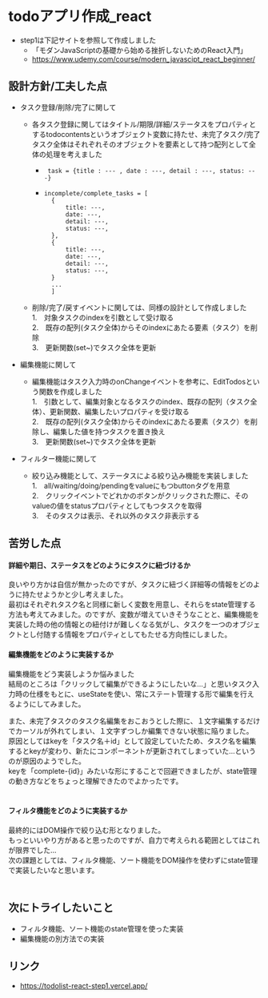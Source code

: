 # todoアプリ作成_react
* step1は下記サイトを参照して作成しました
    * 「モダンJavaScriptの基礎から始める挫折しないためのReact入門」
    * https://www.udemy.com/course/modern_javascipt_react_beginner/
    

## 設計方針/工夫した点
* タスク登録/削除/完了に関して
    * 各タスク登録に関してはタイトル/期限/詳細/ステータスをプロパティとするtodocontentsというオブジェクト変数に持たせ、未完了タスク/完了タスク全体はそれぞれそのオブジェクトを要素として持つ配列として全体の処理を考えました
        * ``` task = {title : --- , date : ---, detail : ---, status: ---}```
        * ``` 
          incomplete/complete_tasks = [
            {
                title: ---,
                date: ---,
                detail: ---,
                status: ---,
            },
            {
                title: ---,
                date: ---,
                detail: ---,
                status: ---,
            }
            ...
            ]
            ```

    * 削除/完了/戻すイベントに関しては、同様の設計として作成しました<br>
         1.　対象タスクのindexを引数として受け取る<br>
         2.　既存の配列(タスク全体)からそのindexにあたる要素（タスク）を削除<br>
         3.　更新関数(set~)でタスク全体を更新<br>

* 編集機能に関して
    * 編集機能はタスク入力時のonChangeイベントを参考に、EditTodosという関数を作成しました<br>
         1.　引数として、編集対象となるタスクのindex、既存の配列（タスク全体）、更新関数、編集したいプロパティを受け取る<br>
         2.　既存の配列(タスク全体)からそのindexにあたる要素（タスク）を削除し、編集した値を持つタスクを置き換え<br>
         3.　更新関数(set~)でタスク全体を更新<br>

* フィルター機能に関して
    * 絞り込み機能として、ステータスによる絞り込み機能を実装しました<br>
         1.　all/waiting/doing/pendingをvalueにもつbuttonタグを用意<br>
         2.　クリックイベントでどれかのボタンがクリックされた際に、そのvalueの値をstatusプロパティとしてもつタスクを取得<br>
         3.　そのタスクは表示、それ以外のタスク非表示する<br>


## 苦労した点
#### **詳細や期日、ステータスをどのようにタスクに紐づけるか**
良いやり方かは自信が無かったのですが、タスクに紐づく詳細等の情報をどのように持たせようかと少し考えました。<br>
最初はそれぞれタスク名と同様に新しく変数を用意し、それらをstate管理する方法も考えてみました。のですが、変数が増えていきそうなことと、編集機能を実装した時の他の情報との紐付けが難しくなる気がし、タスクを一つのオブジェクトとし付随する情報をプロパティとしてもたせる方向性にしました。
　
　
#### **編集機能をどのように実装するか**
編集機能をどう実装しようか悩みました<br>
結局のところは「クリックして編集ができるようにしたいな...」と思いタスク入力時の仕様をもとに、useStateを使い、常にステート管理する形で編集を行えるようにしてみました。

また、未完了タスクのタスク名編集をおこおうとした際に、１文字編集するだけでカーソルが外れてしまい、１文字ずつしか編集できない状態に陥りました。
原因としてはkeyを「タスク名＋id」として設定していたため、タスク名を編集するとkeyが変わり、新たにコンポーネントが更新されてしまっていた...というのが原因のようでした。<br>
keyを「complete-{id}」みたいな形にすることで回避できましたが、state管理の動き方などをちょっと理解できたのでよかったです。<br>
　

#### **フィルタ機能をどのように実装するか**
最終的にはDOM操作で絞り込む形となりました。<br>
もっといいやり方があると思ったのですが、自力で考えられる範囲としてはこれが限界でした...<br>
次の課題としては、フィルタ機能、ソート機能をDOM操作を使わずにstate管理で実装したいなと思います。<br>
　
　
## 次にトライしたいこと
* フィルタ機能、ソート機能のstate管理を使った実装
* 編集機能の別方法での実装

## リンク
* https://todolist-react-step1.vercel.app/
